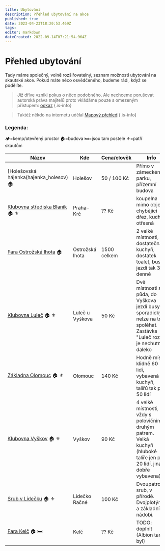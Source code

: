 ```yaml
---
title: Ubytování 
description: Přehled ubytování na akce
published: true
date: 2023-04-23T18:20:53.469Z
tags: 
editor: markdown
dateCreated: 2022-09-14T07:21:54.964Z
---
```


# Přehled ubytování 
Tady máme společný, volně rozšiřovatelný, seznam možností ubytování na skautské akce. Pokud máte něco osvědčeného, budeme rádi, když se podělíte.

> Již dříve vznikl pokus o něco podobného. Ale nechceme porušovat autorská práva majitelů proto vkládáme pouze s omezeným přístupem: <a href="https://docs.google.com/spreadsheets/d/116oM0DL1-3EimeF5AFWvOeUNHrSAbsZo/edit?usp=sharing&ouid=111050924856016951167&rtpof=true&sd=true">odkaz</a>
{.is-info}

> Taktéž někdo na internetu udělal [Mapový přehled](https://1url.cz/@zakladny)
{.is-info}



### Legenda:
:camping:=kemp/otevřený prostor
:house:=budova 
:bed:=jsou tam postele
:fleur_de_lis:=patří skautům

|Název|Kde|Cena/clověk|Info|Hodnocení|kapacita|Kontakt|
|-----|---|-----------|----|---------|--------|-------|
|[Holešovská hájenka(hajenka_holesov) :house:|Holešov|50 / 100 Kč| Přímo v zámeckém parku, přízemní budova|9/10|30|jakub@tokaheya.cz|
|[Klubovna střediska Blaník](blanik_krc) :house: :fleur_de_lis:|Praha-Krč|?? Kč|koupelna mimo objekt, chybějící dřez, kuchyň otřesná|2/10|40|kk@blanik.info |
|[Fara Ostrožská lhota](ostr_lhota) :house:|Ostrožská lhota|1500 celkem|2 velké místnosti, dostatečná kuchyň, dostatek toalet, bus jezdí tak 3x denně|9/10|60|faostrozskalhota@ado.cz|
|[Klubovna Luleč](klubovna_lulec) :house: :fleur_de_lis:|Luleč u Vyškova|50 Kč|Dvě místnosti a půda, do Vyškova jezdí busy sporadicky a nelze na to spoléhat. Zastávka "Luleč rozc." je nechutně daleko|7/10|15|klubovna.lulec@skaut.cz|
|[Základna Olomouc](zakladna_olomouc) :house: :fleur_de_lis:|Olomouc|140 Kč|Hodně místa klidně 60 lidí, vybavená kuchyň, talířů tak pro 50 lidí|9/10|60|soptik.kuba@gmail.com|
|[Klubovna Vyškov](klubovna_vyskov) :house: :fleur_de_lis:|Vyškov|90 Kč| 4 velké místnosti, vždy s polovičním druhým patrem. Velká kuchyň (hluboké talíře jen pro 20 lidí, jinak dobře vybavena)|9 /10| 50 |rezervacevyskov@skaut.cz|
|[Srub v Lidečku](srub_lidecko) :house: :fleur_de_lis:|Lidečko Račné| 100 Kč| Dvoupatrový srub, v přírodě. Dvojplotýnka a základní nádobí. | 7 /10| 30 |mail@mail.com|
|[Fara Kelč](fara_kelc) :house: :bed:|Kelč| ?? Kč| TODO: doplnit (Albion tam byl)| ? /10| ?? |mail@mail.com|



